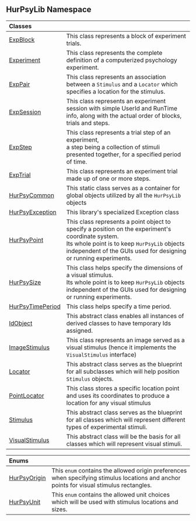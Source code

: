 ## HurPsyLib Namespace

| Classes | |
| :--- | :--- |
| [ExpBlock](HurPsyLib.ExpBlock.md 'HurPsyLib.ExpBlock') | This class represents a block of experiment trials. |
| [Experiment](HurPsyLib.Experiment.md 'HurPsyLib.Experiment') | This class represents the complete definition of a computerized psychology experiment. |
| [ExpPair](HurPsyLib.ExpPair.md 'HurPsyLib.ExpPair') | This class represents an association between a `Stimulus` and a `Locator` which specifies a location for the stimulus. |
| [ExpSession](HurPsyLib.ExpSession.md 'HurPsyLib.ExpSession') | This class represents an experiment session with simple UserId and RunTime info, along with the actual order of blocks, trials and steps. |
| [ExpStep](HurPsyLib.ExpStep.md 'HurPsyLib.ExpStep') | This class represents a trial step of an experiment,<br/>a step being a collection of stimuli presented together, for a specified period of time. |
| [ExpTrial](HurPsyLib.ExpTrial.md 'HurPsyLib.ExpTrial') | This class represents an experiment trial made up of one or more steps. |
| [HurPsyCommon](HurPsyLib.HurPsyCommon.md 'HurPsyLib.HurPsyCommon') | This static class serves as a container for global objects utilized by all the `HurPsyLib` objects |
| [HurPsyException](HurPsyLib.HurPsyException.md 'HurPsyLib.HurPsyException') | This library's specialized Exception class |
| [HurPsyPoint](HurPsyLib.HurPsyPoint.md 'HurPsyLib.HurPsyPoint') | This class represents a point object to specify a position on the experiment's coordinate system.<br/>Its whole point is to keep `HurPsyLib` objects independent of the GUIs used for designing or running experiments. |
| [HurPsySize](HurPsyLib.HurPsySize.md 'HurPsyLib.HurPsySize') | This class helps specify the dimensions of a visual stimulus.<br/>Its whole point is to keep `HurPsyLib` objects independent of the GUIs used for designing or running experiments. |
| [HurPsyTimePeriod](HurPsyLib.HurPsyTimePeriod.md 'HurPsyLib.HurPsyTimePeriod') | This class helps specify a time period. |
| [IdObject](HurPsyLib.IdObject.md 'HurPsyLib.IdObject') | This abstract class enables all instances of derived classes to have temporary Ids assigned. |
| [ImageStimulus](HurPsyLib.ImageStimulus.md 'HurPsyLib.ImageStimulus') | This class represents an image served as a visual stimulus (hence it implements the `VisualStimulus` interface) |
| [Locator](HurPsyLib.Locator.md 'HurPsyLib.Locator') | This abstract class serves as the blueprint for all subclasses which will help position `Stimulus` objects. |
| [PointLocator](HurPsyLib.PointLocator.md 'HurPsyLib.PointLocator') | This class stores a specific location point and uses its coordinates to produce a location for any visual stimulus |
| [Stimulus](HurPsyLib.Stimulus.md 'HurPsyLib.Stimulus') | This abstract class serves as the blueprint for all classes which will represent different types of experimental stimuli. |
| [VisualStimulus](HurPsyLib.VisualStimulus.md 'HurPsyLib.VisualStimulus') | This abstract class will be the basis for all classes which will represent visual stimuli. |

| Enums | |
| :--- | :--- |
| [HurPsyOrigin](HurPsyLib.HurPsyOrigin.md 'HurPsyLib.HurPsyOrigin') | This `enum` contains the allowed origin preferences when specifying stimulus locations and anchor points for visual stimulus rectangles. |
| [HurPsyUnit](HurPsyLib.HurPsyUnit.md 'HurPsyLib.HurPsyUnit') | This `enum` contains the allowed unit choices which will be used with  stimulus locations and sizes. |
